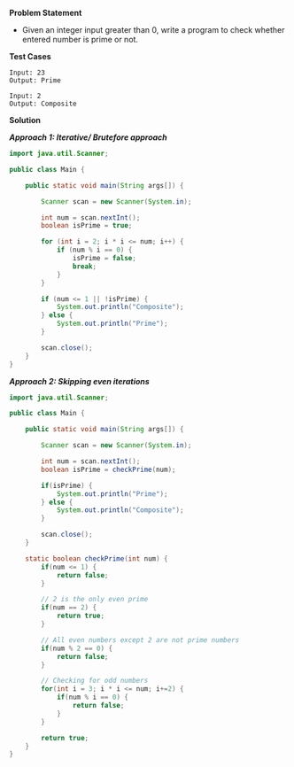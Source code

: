 **Problem Statement**

- Given an integer input greater than 0, write a program to check whether entered number is prime or not.

**Test Cases**

```
Input: 23
Output: Prime

Input: 2
Output: Composite
```

**Solution**

_**Approach 1: Iterative/ Brutefore approach**_

```java
import java.util.Scanner;

public class Main {

	public static void main(String args[]) {

		Scanner scan = new Scanner(System.in);

		int num = scan.nextInt();
		boolean isPrime = true;

		for (int i = 2; i * i <= num; i++) {
			if (num % i == 0) {
				isPrime = false;
				break;
			}
		}

		if (num <= 1 || !isPrime) {
			System.out.println("Composite");
		} else {
			System.out.println("Prime");
		}

		scan.close();
	}
}
```

_**Approach 2: Skipping even iterations**_

```java
import java.util.Scanner;

public class Main {

	public static void main(String args[]) {

		Scanner scan = new Scanner(System.in);

		int num = scan.nextInt();
		boolean isPrime = checkPrime(num);

		if(isPrime) {
			System.out.println("Prime");
		} else {
			System.out.println("Composite");
		}

		scan.close();
	}

	static boolean checkPrime(int num) {
		if(num <= 1) {
			return false;
		}

		// 2 is the only even prime
		if(num == 2) {
			return true;
		}

		// All even numbers except 2 are not prime numbers
		if(num % 2 == 0) {
			return false;
		}

		// Checking for odd numbers
		for(int i = 3; i * i <= num; i+=2) {
			if(num % i == 0) {
				return false;
			}
		}

		return true;
	}
}
```

